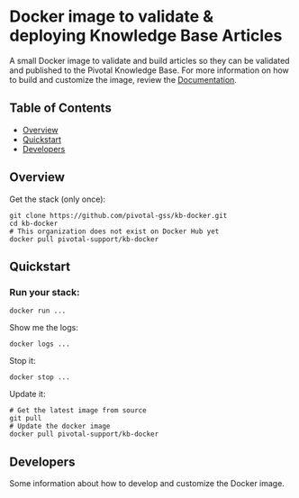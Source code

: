 # Docker image to validate & deploying Knowledge Base Articles

A small Docker image to validate and build articles so they can be validated and published to the Pivotal Knowledge Base. For more information on how to build and customize the image, review the [Documentation].

## Table of Contents

-   [Overview]
-   [Quickstart]
-   [Developers]

## Overview

Get the stack (only once):

```
git clone https://github.com/pivotal-gss/kb-docker.git
cd kb-docker
# This organization does not exist on Docker Hub yet
docker pull pivotal-support/kb-docker
```

## Quickstart

### Run your stack: 

```
docker run ...

```

Show me the logs:

```
docker logs ...
```

Stop it:

```
docker stop ...
```

Update it:

```
# Get the latest image from source
git pull
# Update the docker image
docker pull pivotal-support/kb-docker
```

## Developers

Some information about how to develop and customize the Docker image. 

[Overview]: https://github.com/pivotal-gss/pcf-guide#overview
[Documentation]: https://github.com/pivotal-gss/kb-docker/tree/master/docs
[Developers]: https://github.com/pivotal-gss/pcf-guide#architecture
[Quickstart]: https://github.com/pivotal-gss/pcf-guide#architecture
[Handbooks]: https://github.com/pivotal-gss/pcf-guide#development
